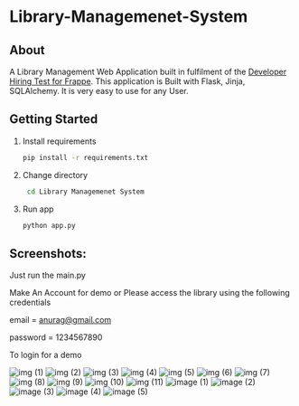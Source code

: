 # Library-Managemenet-System


## **About**

A Library Management Web Application built in fulfilment of the [Developer Hiring Test for Frappe](https://frappe.io/dev-hiring-test). This application is Built with Flask, Jinja, SQLAlchemy. It is very easy to use for any User.

## **Getting Started**

1. Install requirements
   ```sh
   pip install -r requirements.txt
   ```
2. Change directory
   ```sh
    cd Library Managemenet System
   ```
3. Run app
   ```sh
   python app.py
   ```

## **Screenshots:**



Just run the main.py

Make An Account for demo or Please access the library using the following credentials 

email = anurag@gmail.com

password = 1234567890

To login for a demo

![img (1)](https://user-images.githubusercontent.com/67339426/122246432-2b583b00-cee4-11eb-9a32-72f91b83feb8.png)
![img (2)](https://user-images.githubusercontent.com/67339426/122246443-2d21fe80-cee4-11eb-9259-644f208d8786.png)
![img (3)](https://user-images.githubusercontent.com/67339426/122246446-2dba9500-cee4-11eb-967d-c3df0e243b68.png)
![img (4)](https://user-images.githubusercontent.com/67339426/122246453-2e532b80-cee4-11eb-81bd-60a657e783bd.png)
![img (5)](https://user-images.githubusercontent.com/67339426/122246456-2eebc200-cee4-11eb-96b8-41ac0f42473b.png)
![img (6)](https://user-images.githubusercontent.com/67339426/122246457-2eebc200-cee4-11eb-9743-90afb8d4b1f0.png)
![img (7)](https://user-images.githubusercontent.com/67339426/122246458-2f845880-cee4-11eb-955c-5e37f8d9248e.png)
![img (8)](https://user-images.githubusercontent.com/67339426/122246460-2f845880-cee4-11eb-9c4d-9cf4bb1f3d9e.png)
![img (9)](https://user-images.githubusercontent.com/67339426/122246464-301cef00-cee4-11eb-9642-d1e3f6eb32e6.png)
![img (10)](https://user-images.githubusercontent.com/67339426/122246467-30b58580-cee4-11eb-86e7-483c92424c3a.png)
![img (11)](https://user-images.githubusercontent.com/67339426/122246468-30b58580-cee4-11eb-833d-92cd417d546f.png)
![image (1)](https://user-images.githubusercontent.com/67339426/122247964-5f802b80-cee5-11eb-87e9-398a83f39ec2.png)
![image (2)](https://user-images.githubusercontent.com/67339426/122247971-60b15880-cee5-11eb-8183-8387bf636048.png)
![image (3)](https://user-images.githubusercontent.com/67339426/122247973-60b15880-cee5-11eb-84b7-032a7ab031d5.png)
![image (4)](https://user-images.githubusercontent.com/67339426/122247975-6149ef00-cee5-11eb-8bbe-55a4ef3e4434.png)
![image (5)](https://user-images.githubusercontent.com/67339426/122247982-61e28580-cee5-11eb-8fe0-c91795300306.png)

